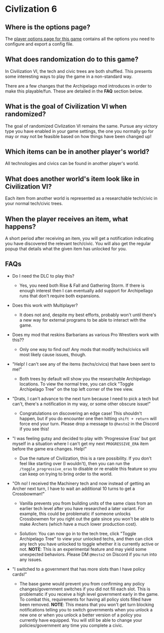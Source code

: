 # Civlization 6

## Where is the options page?

The [player options page for this game](../player-options) contains all the options you need to configure and export a
config file.

## What does randomization do to this game?

In Civilization VI, the tech and civic trees are both shuffled. This presents some interesting ways to play the game in a non-standard way.

There are a few changes that the Archipelago mod introduces in order to make this playable/fun. These are detailed in the __FAQ__ section below.

## What is the goal of Civilization VI when randomized?
The goal of randomized Civlization VI remains the same. Pursue any victory type you have enabled in your game settings, the one you normally go for may or may not be feasible based on how things have been changed up!

## Which items can be in another player's world?
All technologies and civics can be found in another player's world.

## What does another world's item look like in Civilization VI?
Each item from another world is represented as a researchable tech/civic in your normal tech/civic trees.

## When the player receives an item, what happens?
A short period after receiving an item, you will get a notification indicating you have discovered the relevant tech/civic. You will also get the regular popup that details what the given item has unlocked for you.

## FAQs
- Do I need the DLC to play this?
  - Yes, you need both Rise & Fall and Gathering Storm. If there is enough interest then I can eventually add support for Archipellago runs that don't require both expansions.

- Does this work with Multiplayer?
  - It does not and, despite my best efforts, probably won't until there's a new way for external programs to be able to interact with the game.

- Does my mod that reskins Barbarians as various Pro Wrestlers work with this??
  - Only one way to find out! Any mods that modify techs/civics will most likely cause issues, though.

- "Help! I can't see any of the items (techs/civics) that have been sent to me!"
  - Both trees by default will show you the researchable Archipelago locations. To view the normal tree, you can click "Toggle Archipelago Tree" on the top left corner of the tree view.

- "Drats, I can't advance to the next turn because I need to pick a tech but can't, there's a notification in my way, or some other obscure issue!"
  - Congratulations on discovering an edge case! This shouldn't happen, but if you do encounter one then hitting `shift + return` will force end your turn. Please drop a message to `@hesto2` in the Discord if you see this!

- "I was feeling gutsy and decided to play with 'Progressive Eras' but got myself in a situation where I can't get my next `PROGRESSIVE_ERA` item before the game era changes. Help!"
  - Due the nature of Civilization, this is a rare possibility. If you don't feel like starting over (I wouldn't), then you can run the `/toggle_progressive_eras` to disable or re enable this feature so you can keep on trying to bring order to the world.

- "Oh no! I received the Machinery tech and now instead of getting an Archer next turn, I have to wait an additional 10 turns to get a Crossbowman!"
  - Vanilla prevents you from building units of the same class from an earlier tech level after you have researched a later variant. For example, this could be problematic if someone unlocks Crossbowmen for you right out the gate since you won't be able to make Archers (which have a much lower production cost).

  - Solution: You can now go in to the tech tree, click "Toggle Archipelago Tree" to view your unlocked techs, and then can click any tech you have unlocked to toggle whether it is currently active or not. __NOTE__: This is an experimental feature and may yield some unexpected behaviors. Please DM `@Hesto2` on Discord if you run into any issues.

- "I switched to a government that has more slots than I have policy cards!"
  - The base game would prevent you from confirming any policy changes/government switches if you did not fill each slot. This is problematic if you receive a high level government early in the game. To combat this, requirements for having all policy slots filled have been removed. __NOTE__: This means that you won't get turn blocking notifications telling you to switch governments when you unlock a new one or when you unlock a better version of a policy you currently have equipped. You will still be able to change your policies/government any time you complete a civic.